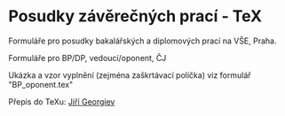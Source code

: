 # Posudky závěrečných prací - TeX

Formuláře pro posudky bakalářských a diplomových prací na VŠE, Praha.

Formuláře pro BP/DP, vedoucí/oponent, ČJ 

Ukázka a vzor vyplnění (zejména zaškrtávací políčka) viz formulář "BP_oponent.tex"

Přepis do TeXu: [Jiří Georgiev](https://github.com/jy-r)
